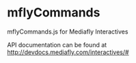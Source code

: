 # mflyCommands
mflyCommands.js for Mediafly Interactives

API documentation can be found at http://devdocs.mediafly.com/interactives/#
